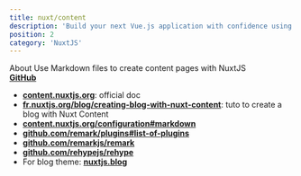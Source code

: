 ```yaml
---
title: nuxt/content
description: 'Build your next Vue.js application with confidence using NuxtJS. An open source framework making web development simple and powerful.'
position: 2
category: 'NuxtJS'
---
```


<alert type="info"> About
Use Markdown files to create content pages with NuxtJS  
[**GitHub**](https://github.com/nuxt/content)
</alert>

- [**content.nuxtjs.org**](https://content.nuxtjs.org/fr): official doc
- [**fr.nuxtjs.org/blog/creating-blog-with-nuxt-content**](https://fr.nuxtjs.org/blog/creating-blog-with-nuxt-content/): tuto to create a blog with Nuxt Content
- [**content.nuxtjs.org/configuration#markdown**](https://content.nuxtjs.org/configuration#markdown)
- [**github.com/remark/plugins#list-of-plugins**](https://github.com/remarkjs/remark/blob/main/doc/plugins.md#list-of-plugins)
- [**github.com/remarkjs/remark**](https://github.com/remarkjs/remark)
- [**github.com/rehypejs/rehype**](https://github.com/rehypejs/rehype)
- For blog theme: [**nuxtjs.blog**](https://nuxtjs.blog)
